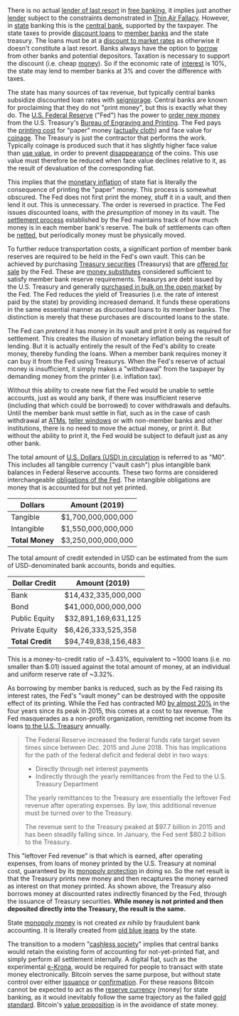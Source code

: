 There is no actual [lender of last resort](https://en.wikipedia.org/wiki/Lender_of_last_resort) in [free banking](https://en.wikipedia.org/wiki/Free_banking), it implies just another [lender](Glossary#lend) subject to the constraints demonstrated in [Thin Air Fallacy](Thin-Air-Fallacy). However, in [state](Glossary#state) banking this is the [central bank](https://en.wikipedia.org/wiki/Central_bank), supported by the taxpayer. The state taxes to provide [discount loans](https://en.wikipedia.org/wiki/Discount_window) to [member banks](https://en.wikipedia.org/wiki/Structure_of_the_Federal_Reserve_System#Member_Banks) and the state treasury. The loans must be at a [discount to market rates](https://www.frbdiscountwindow.org/pages/discount-rates/current-discount-rates) as otherwise it doesn't constitute a last resort. Banks always have the option to [borrow](Glossary#borrow) from other banks and potential depositors. Taxation is necessary to support the discount (i.e. cheap [money](Money-Taxonomy)). So if the economic rate of [interest](Glossary#interest) is 10%, the state may lend to member banks at 3% and cover the difference with taxes.

The state has many sources of tax revenue, but typically central banks subsidize discounted loan rates with [seigniorage](https://en.wikipedia.org/wiki/Seigniorage). Central banks are known for proclaiming that they do not "print money", but this is exactly what they do. The [U.S. Federal Reserve](https://en.wikipedia.org/wiki/Federal_Reserve) ("Fed") has the power to [order new money](https://www.newyorkfed.org/aboutthefed/fedpoint/fed01.html) from the U.S. Treasury's [Bureau of Engraving and Printing](https://www.moneyfactory.gov). The Fed pays the [printing cost](https://www.federalreserve.gov/faqs/currency_12771.htm) for "paper" money ([actually cloth](https://www.moneyfactory.gov/hmimpaperandink.html)) and face value for [coinage](https://en.wikipedia.org/wiki/Coin). The Treasury is just the contractor that performs the work. Typically coinage is produced such that it has slightly higher face value than [use value](https://en.wikipedia.org/wiki/Use_value), in order to prevent [disappearance](https://en.wikipedia.org/wiki/Gresham%27s_law) of the coins. This use value must therefore be reduced when face value declines relative to it, as the result of devaluation of the corresponding fiat.

This implies that the [monetary inflation](https://en.wikipedia.org/wiki/Monetary_inflation) of state fiat is literally the consequence of printing the "paper" money. This process is somewhat obscured. The Fed does not first print the money, stuff it in a vault, and then lend it out. This is unnecessary. The order is reversed in practice. The Fed issues discounted loans, with the *presumption* of money in its vault. The [settlement process](https://en.wikipedia.org/wiki/Fedwire) established by the Fed maintains track of how much money is in each member bank's reserve. The bulk of settlements can often be [netted](https://en.wikipedia.org/wiki/Set-off_(law)#Close_out_netting), but periodically money must be physically moved.

To further reduce transportation costs, a significant portion of member bank reserves are required to be held in the Fed's own vault. This can be achieved by purchasing [Treasury securities](https://en.wikipedia.org/wiki/United_States_Treasury_security) (Treasurys) that are [offered for sale](https://www.stlouisfed.org/in-plain-english/a-closer-look-at-open-market-operations) by the Fed. These are [money substitutes](https://wiki.mises.org/wiki/Money_substitutes) considered sufficient to satisfy member bank reserve requirements. Treasurys are debt issued by the U.S. Treasury and generally [purchased in bulk on the open market](https://fred.stlouisfed.org/series/TREAST) by the Fed. The Fed reduces the yield of Treasuries (i.e. the rate of interest paid by the state) by providing increased demand. It funds these operations in the same essential manner as discounted loans to its member banks. The distinction is merely that these purchases are discounted loans to the state.

The Fed can *pretend* it has money in its vault and print it only as required for settlement. This creates the illusion of monetary inflation being the result of lending. But it is actually entirely the result of the Fed's ability to create money, thereby funding the loans. When a member bank requires money it can buy it from the Fed using Treasurys. When the Fed's reserve of actual money is insufficient, it simply makes a "withdrawal" from the taxpayer by demanding money from the printer (i.e. inflation tax).

Without this ability to create new fiat the Fed would be unable to settle accounts, just as would any bank, if there was insufficient reserve (including that which could be borrowed) to cover withdrawals and defaults. Until the member bank must settle in fiat, such as in the case of cash withdrawal at [ATMs](https://en.wikipedia.org/wiki/Automated_teller_machine), [teller windows](https://en.wikipedia.org/wiki/Bank_teller) or with non-member banks and other institutions, there is no need to move the actual money, or print it. But without the ability to print it, the Fed would be subject to default just as any other bank.

The total amount of [U.S. Dollars (USD) in circulation](https://en.wikipedia.org/wiki/Money_supply#United_States) is referred to as "M0". This includes all tangible currency ("vault cash") plus intangible bank balances in Federal Reserve accounts. These two forms are considered interchangeable [obligations of the Fed](https://en.wikipedia.org/wiki/Money_supply#United_State). The intangible obligations are money that is accounted for but not yet printed.

|Dollars         |Amount (2019)       |
|----------------|--------------------|
|Tangible        |  $1,700,000,000,000|
|Intangible      |  $1,550,000,000,000|
|**Total Money** |  $3,250,000,000,000|

The total amount of credit extended in USD can be estimated from the sum of USD-denominated bank accounts, bonds and equities.

|Dollar Credit   |Amount (2019)       |
|----------------|--------------------|
|Bank            | $14,432,335,000,000|
|Bond            | $41,000,000,000,000|
|Public Equity	 | $32,891,169,631,125|
|Private Equity	 |  $6,426,333,525,358|
|**Total Credit**| $94,749,838,156,483|

This is a money-to-credit ratio of ~3.43%, equivalent to ~1000 loans (i.e. no smaller than $.01) issued against the total amount of money, at an individual and uniform reserve rate of ~3.32%.

As borrowing by member banks is reduced, such as by the Fed raising its interest rates, the Fed's "vault money" can be destroyed with the opposite effect of its printing. While the Fed has contracted M0 [by almost 20%](https://tradingeconomics.com/united-states/money-supply-m0) in the four years since its peak in 2015, this comes at a cost to tax revenue. The Fed masquerades as a non-profit organization, remitting net income from its loans [to the U.S. Treasury](https://www.stlouisfed.org/on-the-economy/2018/september/fed-payments-treasury-rising-interest-rates) annually.

> The Federal Reserve increased the federal funds rate target seven times since between Dec. 2015 and June 2018. This has implications for the path of the federal deficit and federal debt in two ways:
> 
> * Directly through net interest payments
> * Indirectly through the yearly remittances from the Fed to the U.S. Treasury Department
>
>The yearly remittances to the Treasury are essentially the leftover Fed revenue after operating expenses. By law, this additional revenue must be turned over to the Treasury.
> 
>The revenue sent to the Treasury peaked at $97.7 billion in 2015 and has been steadily falling since. In January, the Fed sent $80.2 billion to the Treasury.

This "leftover Fed revenue" is that which is earned, after operating expenses, from loans of money printed by the U.S. Treasury at nominal cost, guaranteed by its [monopoly protection](https://en.wikipedia.org/wiki/Counterfeit) in doing so. So the net result is that the Treasury prints new money and then recaptures the money earned as interest on that money printed. As shown above, the Treasury also borrows money at discounted rates indirectly financed by the Fed, through the issuance of Treasury securities. **While money is not printed and then deposited directly into the Treasury, the result is the same.**

State [monopoly money](Money-Taxonomy) is not created *ex nihilo* by fraudulent bank accounting. It is literally created from [old blue jeans](https://www.washingtonpost.com/news/wonk/wp/2013/12/16/how-tight-jeans-almost-ruined-americas-money) by the state.

The transition to a modern "[cashless society](https://www.nytimes.com/2018/11/21/business/sweden-cashless-society.html)" implies that central banks would retain the existing form of accounting for not-yet-printed fiat, and simply perform all settlement internally. A digital fiat, such as the experimental [e-Krona](https://www.riksbank.se/en-gb/payments--cash/e-krona), would be required for people to transact with state money electronically. Bitcoin serves the same purpose, but without state control over either [issuance](Glossary#inflation) or [confirmation](Glossary#confirmation). For these reasons Bitcoin cannot be expected to act as the [reserve currency](Reserve-Currency-Fallacy) (money) for state banking, as it would inevitably follow the same trajectory as the failed [gold standard](https://en.wikipedia.org/wiki/Gold_standard). Bitcoin's [value proposition](Value-Proposition) is in the avoidance of state money.